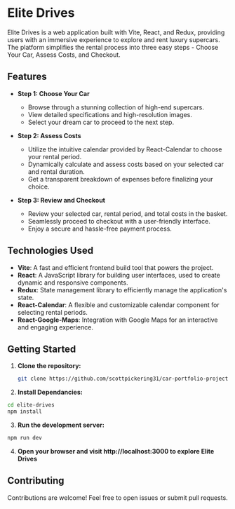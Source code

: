 # Elite Drives

Elite Drives is a web application built with Vite, React, and Redux, providing users with an immersive experience to explore and rent luxury supercars. The platform simplifies the rental process into three easy steps - Choose Your Car, Assess Costs, and Checkout.

## Features

- **Step 1: Choose Your Car**
  - Browse through a stunning collection of high-end supercars.
  - View detailed specifications and high-resolution images.
  - Select your dream car to proceed to the next step.

- **Step 2: Assess Costs**
  - Utilize the intuitive calendar provided by React-Calendar to choose your rental period.
  - Dynamically calculate and assess costs based on your selected car and rental duration.
  - Get a transparent breakdown of expenses before finalizing your choice.

- **Step 3: Review and Checkout**
  - Review your selected car, rental period, and total costs in the basket.
  - Seamlessly proceed to checkout with a user-friendly interface.
  - Enjoy a secure and hassle-free payment process.

## Technologies Used

- **Vite**: A fast and efficient frontend build tool that powers the project.
- **React**: A JavaScript library for building user interfaces, used to create dynamic and responsive components.
- **Redux**: State management library to efficiently manage the application's state.
- **React-Calendar**: A flexible and customizable calendar component for selecting rental periods.
- **React-Google-Maps**: Integration with Google Maps for an interactive and engaging experience.

## Getting Started

1. **Clone the repository:**
   ```bash
   git clone https://github.com/scottpickering31/car-portfolio-project.git

2. **Install Dependancies:**
```bash
cd elite-drives
npm install
```

3. **Run the development server:**
```bash
npm run dev
```

4. **Open your browser and visit http://localhost:3000 to explore Elite Drives**

## Contributing

Contributions are welcome! Feel free to open issues or submit pull requests.
